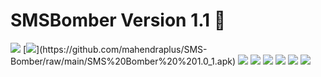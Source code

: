 # SMSBomber Version 1.1 :rocket:
<img src="icon.png"/>
[<img src="D.png"/>](https://github.com/mahendraplus/SMS-Bomber/raw/main/SMS%20Bomber%20%201.0_1.apk)

<img src="SMSBomber(1).png"/>
<img src="smsbomber(2).png"/>
<img src="SMSBomber(3).png"/>
<img src="SMSBomber(4).png"/>
<img src="SMSBomber(5).png"/>
<img src="SMSBomber(6).png"/>


